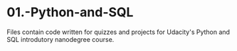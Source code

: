 # 01.-Python-and-SQL

Files contain code written for quizzes and projects for Udacity's Python and SQL introdutory nanodegree course.
